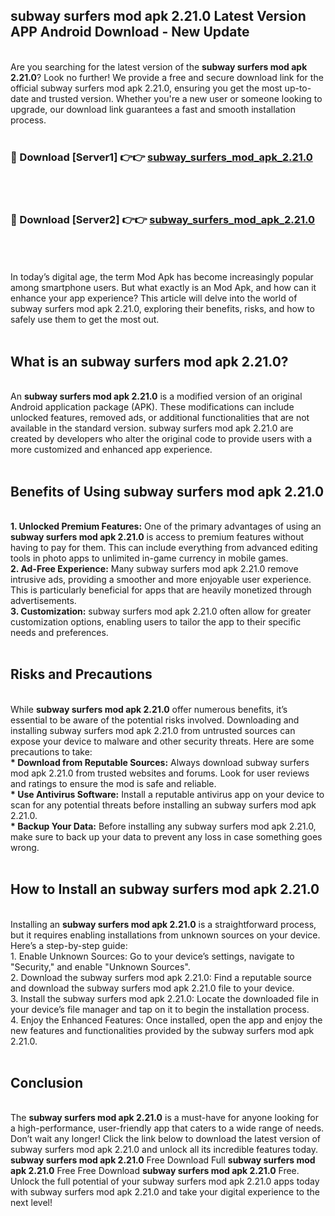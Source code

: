 ## subway surfers mod apk 2.21.0 Latest Version APP Android Download - New Update
<br>
Are you searching for the latest version of the <strong>subway surfers mod apk 2.21.0</strong>? Look no further! We provide a free and secure download link for the official subway surfers mod apk 2.21.0, ensuring you get the most up-to-date and trusted version. Whether you're a new user or someone looking to upgrade, our download link guarantees a fast and smooth installation process.
<br>
<br>
<h3>🔴 Download [Server1] 👉👉 <a href="https://modyolo.store/subway+surfers+mod+apk+2.21.0">subway_surfers_mod_apk_2.21.0</a></h3><br>
<br>
<h3>🔴 Download [Server2] 👉👉 <a href="https://modyolo.store/subway+surfers+mod+apk+2.21.0">subway_surfers_mod_apk_2.21.0</a></h3><br>
<br>
<br>
In today’s digital age, the term Mod Apk has become increasingly popular among smartphone users. But what exactly is an Mod Apk, and how can it enhance your app experience? This article will delve into the world of subway surfers mod apk 2.21.0, exploring their benefits, risks, and how to safely use them to get the most out.
<br>
<br>
<h2>What is an subway surfers mod apk 2.21.0?</h2>
<br>
An <strong>subway surfers mod apk 2.21.0</strong> is a modified version of an original Android application package (APK). These modifications can include unlocked features, removed ads, or additional functionalities that are not available in the standard version. subway surfers mod apk 2.21.0 are created by developers who alter the original code to provide users with a more customized and enhanced app experience.
<br>
<br>
<h2>Benefits of Using subway surfers mod apk 2.21.0</h2>
<br>
<strong> 1. Unlocked Premium Features:</strong> One of the primary advantages of using an <strong>subway surfers mod apk 2.21.0</strong> is access to premium features without having to pay for them. This can include everything from advanced editing tools in photo apps to unlimited in-game currency in mobile games.
<br>
<strong> 2. Ad-Free Experience:</strong> Many subway surfers mod apk 2.21.0 remove intrusive ads, providing a smoother and more enjoyable user experience. This is particularly beneficial for apps that are heavily monetized through advertisements.
<br>
<strong> 3. Customization:</strong> subway surfers mod apk 2.21.0 often allow for greater customization options, enabling users to tailor the app to their specific needs and preferences.
<br>
<br>
<h2>Risks and Precautions</h2>
<br>
While <strong>subway surfers mod apk 2.21.0</strong> offer numerous benefits, it’s essential to be aware of the potential risks involved. Downloading and installing subway surfers mod apk 2.21.0 from untrusted sources can expose your device to malware and other security threats. Here are some precautions to take:
<br>
<strong> * Download from Reputable Sources:</strong> Always download subway surfers mod apk 2.21.0 from trusted websites and forums. Look for user reviews and ratings to ensure the mod is safe and reliable.
<br>
<strong> * Use Antivirus Software:</strong> Install a reputable antivirus app on your device to scan for any potential threats before installing an subway surfers mod apk 2.21.0.
<br>
<strong> * Backup Your Data:</strong> Before installing any subway surfers mod apk 2.21.0, make sure to back up your data to prevent any loss in case something goes wrong.
<br>
<br>
<h2>How to Install an subway surfers mod apk 2.21.0</h2>
<br>
Installing an <strong>subway surfers mod apk 2.21.0</strong> is a straightforward process, but it requires enabling installations from unknown sources on your device. Here’s a step-by-step guide:
<br>
 1. Enable Unknown Sources: Go to your device’s settings, navigate to "Security," and enable "Unknown Sources".
<br>
 2. Download the subway surfers mod apk 2.21.0: Find a reputable source and download the subway surfers mod apk 2.21.0 file to your device.
<br>
 3. Install the subway surfers mod apk 2.21.0: Locate the downloaded file in your device’s file manager and tap on it to begin the installation process.
<br>
 4. Enjoy the Enhanced Features: Once installed, open the app and enjoy the new features and functionalities provided by the subway surfers mod apk 2.21.0.
<br>
<br>
<h2><strong>Conclusion</strong></h2>
<br>
The <strong>subway surfers mod apk 2.21.0</strong> is a must-have for anyone looking for a high-performance, user-friendly app that caters to a wide range of needs. Don’t wait any longer! Click the link below to download the latest version of subway surfers mod apk 2.21.0 and unlock all its incredible features today.
<br>
<strong>subway surfers mod apk 2.21.0</strong> Free Download Full <strong>subway surfers mod apk 2.21.0</strong> Free Free Download <strong>subway surfers mod apk 2.21.0</strong> Free.
<br>
Unlock the full potential of your subway surfers mod apk 2.21.0 apps today with subway surfers mod apk 2.21.0 and take your digital experience to the next level!
